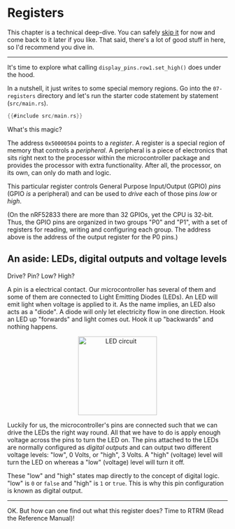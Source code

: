 # Registers

This chapter is a technical deep-dive. You can safely [skip it] for now and come back to it later if
you like. That said, there's a lot of good stuff in here, so I'd recommend you dive in.

[skip it]: ../08-led-roulette/index.html

-----

It's time to explore what calling `display_pins.row1.set_high()` does under the hood.

In a nutshell, it just writes to some special memory regions. Go into the `07-registers` directory
and let's run the starter code statement by statement (`src/main.rs`).

``` rust
{{#include src/main.rs}}
```

What's this magic?

The address `0x50000504` points to a *register*. A register is a special region of memory that
controls a *peripheral*. A peripheral is a piece of electronics that sits right next to the
processor within the microcontroller package and provides the processor with extra functionality.
After all, the processor, on its own, can only do math and logic.

This particular register controls General Purpose Input/Output (GPIO) *pins* (GPIO *is* a
peripheral) and can be used to *drive* each of those pins
*low* or *high*. 

(On the nRF52833 there are more than 32
GPIOs, yet the CPU is 32-bit. Thus, the GPIO
pins are organized in two groups "P0" and "P1", with a set of registers
for reading, writing and configuring each group. The address
above is the address of the output register for the P0 pins.)

## An aside: LEDs, digital outputs and voltage levels

Drive? Pin? Low? High?

A pin is a electrical contact. Our microcontroller has several of them and some of them are
connected to Light Emitting Diodes (LEDs). An LED will emit light when voltage is applied to it.  As
the name implies, an LED also acts as a "diode". A diode will only let electricity flow in one
direction. Hook an LED up "forwards" and light comes out. Hook it up "backwards" and nothing
happens.

<p align="center">
<img class="white_bg" height=180 title="LED circuit" src="https://upload.wikimedia.org/wikipedia/commons/c/c9/LED_circuit.svg">
</p>

Luckily for us, the microcontroller's pins are connected such that we can drive the LEDs the right
way round. All that we have to do is apply enough voltage across the pins to turn the LED on. The
pins attached to the LEDs are normally configured as *digital outputs* and can output two different
voltage levels: "low", 0 Volts, or "high", 3 Volts. A "high" (voltage) level will turn the LED on
whereas a "low" (voltage) level will turn it off.

These "low" and "high" states map directly to the concept of digital logic. "low" is `0` or `false`
and "high" is `1` or `true`. This is why this pin configuration is known as digital output.

-----

OK. But how can one find out what this register does? Time to RTRM (Read the Reference Manual)!
